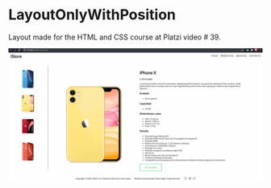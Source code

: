 # LayoutOnlyWithPosition
Layout made for the HTML and CSS course at Platzi video # 39.

![Captura de la maquetacion ubicada en ASSET](https://github.com/dfagundez/LayoutOnlyWithPosition/blob/master/asset/screencapture.gif)
